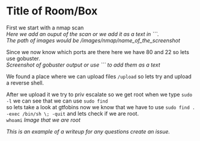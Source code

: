 # Title of Room/Box

First we start with a nmap scan<br>
*Here we add an ouput of the scan or we add it as a text in ```.<br>
The path of images would be /images/nmap/name_of_the_screenshot*

Since we now know which ports are there here we have 80 and 22 so lets use gobuster.<br>
*Screenshot of gobuster output or use ``` to add them as a text*


We found a place where we can upload files `/upload` so lets try and upload a reverse shell.

After we upload it we try to priv escalate so we get root when we type `sudo -l` we can see that we can use `sudo find`<br>
so lets take a look at gtfobins now we know that we have to use `sudo find . -exec /bin/sh \; -quit` and lets check if we are root.<br>
`whoami`
*Image that we are root*



*This is an example of a writeup for any questions create an issue.*